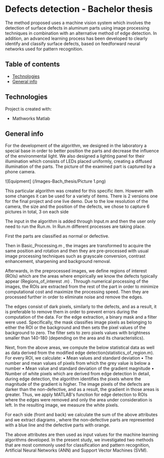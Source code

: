 # Defects detection - Bachelor thesis

The method proposed uses a machine vision system which involves the detection of surface defects in aluminum parts using image processing techniques in combination with an alternative method of edge detection. In addition, an advanced learning process has been developed to clearly identify and classify surface defects, based on feedforward neural networks used for pattern recognition.

## Table of contents

* [Technologies](#technologies)
* [General info](#general-info)

## Technologies
Project is created with:
* Mathworks Matlab

## General info
For the development of the algorithm, we designed in the laboratory a special base in order to better position the parts and decrease the influence of the environmental light. We also designed a lighting panel for their illumination which consists of LEDs placed uniformly, creating a diffused illumination of the parts. The picture of the examined part is captured by a phone camera.

![Equipment] (/Images-Bach_thesis/Picture 1.png)

This particular algorithm was created for this specific item. However with some changes it can be used for a variety of items. 
There is 2 versions one for the final project and one live demo.
Due to the low resolution of the camera, the size and the position of the defects, we chose to capture 6 pictures in total, 3 on each side
	
The input in the algorithm is added through Input.m and then the user only need to run the Run.m.
In Run.m different processes are taking place.

First the parts are classified as normal or defective.
 
Then in Basic_Processing.m , the images are transformed to acquire the same position and rotation and then they are pre-processed with usual image processing techniques such as grayscale conversion, contrast enhancement, sharpening and background removal.

Afterwards, in the preprocessed images, we define regions of interest (ROIs) which are the areas where empirically we know the defects typically appear (Regions_of_interest
.m) . Through numerical processing of the images, the ROIs are extracted from the rest of the part in order to minimize computational cost and maximize the processing speed. Then they are processed further in order to eliminate noise and remove the edges.

The edges consist of dark pixels, similarly to the defects, and as a result, it is preferable to remove them in order to prevent errors during the computation of the data. For the edge extraction, a binary mask and a filter were used. Specifically, the mask classifies image pixels as belonging to either the ROI or the background and then sets the pixel values of the background to zero. The filter sets to zero pixels values with brightness smaller than 140-180 (depending on the area and its characteristics).

Next, from the above areas, we compute the below statistical data as well as data derived from the modified edge detection(statistics_of_region.m). For every ROI, we calculate:
•	Mean values and standard deviation
•	The number and mean values of pixels from which the grey value is below a number
•	Mean value and standard deviation of the gradient magnitude
•	Number of white pixels which are derived from edge detection
In detail, during edge detection, the algorithm identifies the pixels where the magnitude of the gradient is higher. The image pixels of the defects are darker than the non-defective, and as a result, the gradient in those areas is greater. Thus, we apply MATLAB's function for edge detection to ROIs where the edges were removed and only the area under consideration is left. In the resulting image, we measure the white pixels.

For each side (front and back) we calculate the sum of the above attributes and we extract diagrams , where the non-defective parts are represented with a blue line and the defective parts with orange.

The above attributes are then used as input values for the machine learning algorithms developed. In the present study, we investigated two methods that are most commonly used for classification and pattern recognition, Artificial Neural Networks (ANN) and Support Vector Machines (SVM).
